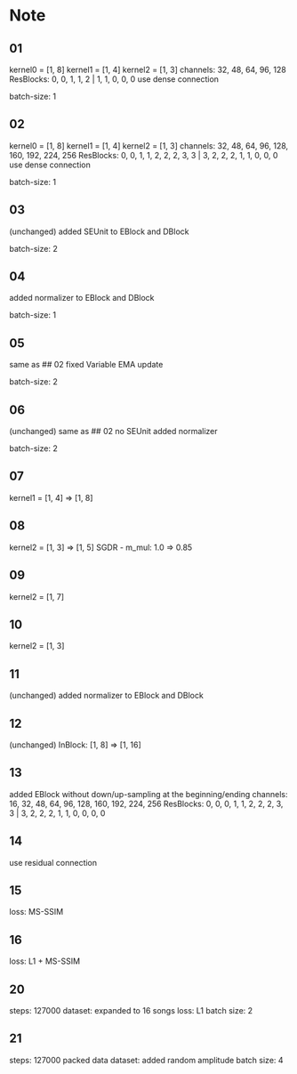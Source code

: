 # Note

## 01

kernel0 = [1, 8]
kernel1 = [1, 4]
kernel2 = [1, 3]
channels: 32, 48, 64, 96, 128
ResBlocks: 0, 0, 1, 1, 2 | 1, 1, 0, 0, 0
use dense connection

batch-size: 1

## 02

kernel0 = [1, 8]
kernel1 = [1, 4]
kernel2 = [1, 3]
channels: 32, 48, 64, 96, 128, 160, 192, 224, 256
ResBlocks: 0, 0, 1, 1, 2, 2, 2, 3, 3 | 3, 2, 2, 2, 1, 1, 0, 0, 0
use dense connection

batch-size: 1

## 03

(unchanged)
added SEUnit to EBlock and DBlock

batch-size: 2

## 04

added normalizer to EBlock and DBlock

batch-size: 1

## 05

same as ## 02
fixed Variable EMA update

batch-size: 2

## 06

(unchanged)
same as ## 02
no SEUnit
added normalizer

batch-size: 2

## 07

kernel1 = [1, 4] => [1, 8]

## 08

kernel2 = [1, 3] => [1, 5]
SGDR - m_mul: 1.0 => 0.85

## 09

kernel2 = [1, 7]

## 10

kernel2 = [1, 3]

## 11

(unchanged)
added normalizer to EBlock and DBlock

## 12

(unchanged)
InBlock: [1, 8] => [1, 16]

## 13

added EBlock without down/up-sampling at the beginning/ending
channels: 16, 32, 48, 64, 96, 128, 160, 192, 224, 256
ResBlocks: 0, 0, 0, 1, 1, 2, 2, 2, 3, 3 | 3, 2, 2, 2, 1, 1, 0, 0, 0, 0

## 14

use residual connection

## 15

loss: MS-SSIM

## 16

loss: L1 + MS-SSIM

## 20

steps: 127000
dataset: expanded to 16 songs
loss: L1
batch size: 2

## 21

steps: 127000
packed data
dataset: added random amplitude
batch size: 4

